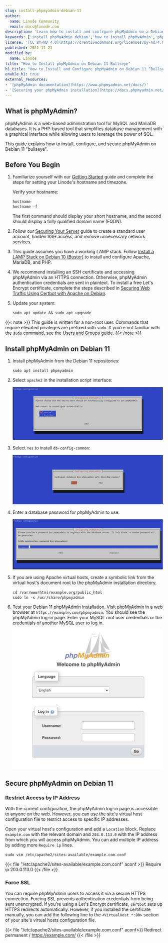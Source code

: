 ```yaml
---
slug: install-phpmyadmin-debian-11
author:
  name: Linode Community
  email: docs@linode.com
description: 'Learn how to install and configure phpMyAdmin on a Debian 11 cloud server. We’ll show you how to install, set up, and secure phpMyAdmin on Debian Bullseye.'
keywords: ['install phpMyAdmin debian','how to install phpMyAdmin','phpMyAdmin debian 11']
license: '[CC BY-ND 4.0](https://creativecommons.org/licenses/by-nd/4.0)'
published: 2021-11-21
modified_by:
  name: Linode
title: "How to Install phpMyAdmin on Debian 11 Bullseye"
h1_title: "How to Install and Configure phpMyAdmin on Debian 11 “Bullseye”"
enable_h1: true
external_resources:
- '[phpMyAdmin documentation](https://www.phpmyadmin.net/docs/)'
- '[Securing your phpMyAdmin installation](https://docs.phpmyadmin.net/en/latest/setup.html#securing-your-phpmyadmin-installation)'
---
```


## What is phpMyAdmin?

phpMyAdmin is a web-based administration tool for MySQL and MariaDB databases. It is a PHP-based tool that simplifies database management with a graphical interface while allowing users to leverage the power of SQL. 

This guide explains how to install, configure, and secure phpMyAdmin on Debian 11 "bullseye". 

## Before You Begin

1.  Familiarize yourself with our [Getting Started](/docs/getting-started/) guide and complete the steps for setting your Linode's hostname and timezone.

    Verify your hostname:

        hostname
        hostname -f

    The first command should display your short hostname, and the second should display a fully qualified domain name (FQDN).


2.  Follow our [Securing Your Server](/docs/security/securing-your-server/) guide to create a standard user account, harden SSH access, and remove unnecessary network services.

3.  This guide assumes you have a working LAMP stack. Follow [Install a LAMP Stack on Debian 10 (Buster)](/docs/guides/how-to-install-a-lamp-stack-on-debian-10/) to install and configure Apache, MariaDB, and PHP.

4.  We recommend installing an SSH certificate and accessing phpMyAdmin via an HTTPS connection. Otherwise, phpMyAdmin authentication credentials are sent in plaintext. To install a free Let's Encrypt certificate, complete the steps described in [Securing Web Traffic Using Certbot with Apache on Debian](/docs/guides/enabling-https-using-certbot-with-apache-on-debian/).

5.  Update your system:

        sudo apt update && sudo apt upgrade

{{< note >}}
This guide is written for a non-root user. Commands that require elevated privileges are prefixed with `sudo`. If you’re not familiar with the `sudo` command, see the [Users and Groups](/docs/tools-reference/linux-users-and-groups/) guide.
{{< /note >}}

## Install phpMyAdmin on Debian 11

1.  Install phpMyAdmin from the Debian 11 repositories:

        sudo apt install phpmyadmin

2.  Select `apache2` in the installation script interface: 

    ![phpMyAdmin Installation: Select Webserver](phpmyadmin-debian-select-webserver.png)

3.  Select `Yes` to install `db-config-common`:

    ![phpMyAdmin Installation: Install dbconfig-common](phpmyadmin-debian-install-dbconfig.png)

4.  Enter a database password for phpMyAdmin to use:

    ![phpMyAdmin Installation: Enter Database Password](phpmyadmin-debian-databasepassword.png)

5.  If you are using Apache virtual hosts, create a symbolic link from the virtual host's document root to the phpMyAdmin installation directory.  

        cd /var/www/html/example.org/public_html
        sudo ln -s /usr/share/phpmyadmin

6. Test your Debian 11 phpMyAdmin installation. Visit phpMyAdmin in a web browser at `https://example.com/phpmyadmin`. You should see the phpMyAdmin log-in page. Enter your MySQL root user credentials or the credentials of another MySQL user to log in.

    ![phpMyAdmin Installation: phpMyAdmin Log-in Page](phpmyadmin-login-screen.png)

    

## Secure phpMyAdmin on Debian 11

### Restrict Access by IP Address

With the current configuration, the phpMyAdmin log-in page is accessible to anyone on the web. However, you can use the site's virtual host configuration file to restrict access to specific IP addresses. 

Open your virtual host's configuration and add a `Location` block. Replace `example.com` with the relevant domain and `203.0.113.0` with the IP address from which you will access phpMyAdmin. You can add multiple IP address by adding more `Require ip` lines. 

    sudo vim /etc/apache2/sites-available/example.com.conf

{{< file "/etc/apache2/sites-available/example.com.conf" aconf >}}
<Location />
    Require ip 203.0.113.0
</Location>
{{< /file >}}

### Force SSL

You can require phpMyAdmin users to access it via a secure HTTPS connection. Forcing SSL prevents authentication credentials from being sent unencrypted. If you're using a Let's Encrypt certificate,  `certbot` sets up HTTPS redirects automatically. However, if you installed the certificate manually, you can add the following line to the `<VirtualHost *:80>` section of your site's virtual hosts configuration file.

{{< file "/etc/apache2/sites-available/example.com.conf" aconf>}}
Redirect permanent / https://example.com/
{{< /file >}}